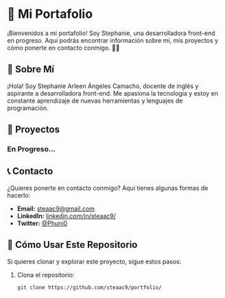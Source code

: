 # 🌟 Mi Portafolio

¡Bienvenidos a mi portafolio! Soy Stephanie, una desarrolladora front-end en progreso. Aquí podrás encontrar información sobre mí, mis proyectos y cómo ponerte en contacto conmigo. 🚀✨

## 📝 Sobre Mí

¡Hola! Soy Stephanie Arleen Ángeles Camacho, docente de inglés y aspirante a desarrolladora front-end. Me apasiona la tecnología y estoy en constante aprendizaje de nuevas herramientas y lenguajes de programación.

## 💼 Proyectos

### En Progreso...

## 📞 Contacto

¿Quieres ponerte en contacto conmigo? Aquí tienes algunas formas de hacerlo:
- **Email:** [steaac9@gmail.com](mailto:steaac9@gmail.com)
- **LinkedIn:** [linkedin.com/in/steaac9/](https://www.linkedin.com/in/steaac9/)
- **Twitter:** [@Phuni0](https://twitter.com/Phuni0)

## 🚀 Cómo Usar Este Repositorio

Si quieres clonar y explorar este proyecto, sigue estos pasos:

1. Clona el repositorio:
   ```bash
   git clone https://github.com/steaac9/portfolio/

